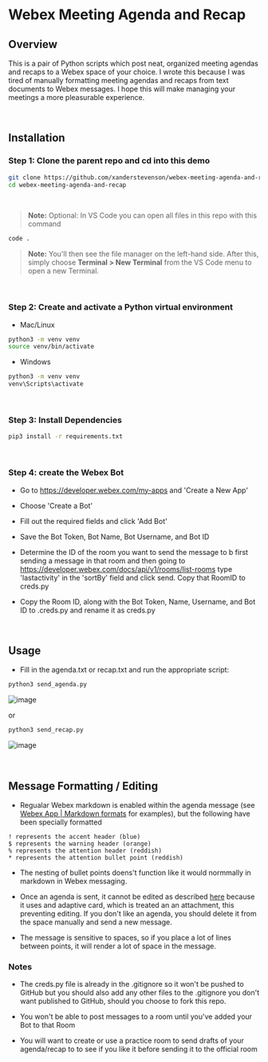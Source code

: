 # Webex Meeting Agenda and Recap

## Overview

This is a pair of Python scripts which post neat, organized meeting agendas and recaps to a Webex space of your choice. I wrote this because I was tired of manually formatting meeting agendas and recaps from text documents to Webex messages. I hope this will make managing your meetings a more pleasurable experience.

<br>

## Installation

### **Step 1**: Clone the parent repo and cd into this demo

```bash
git clone https://github.com/xanderstevenson/webex-meeting-agenda-and-recap.git
cd webex-meeting-agenda-and-recap
```
<br>

> **Note:** Optional: In VS Code you can open all files in this repo with this command
```bash
code .
```
> **Note:** You'll then see the file manager on the left-hand side. After this, simply choose **Terminal > New Terminal** from the VS Code menu to open a new Terminal.
<br>


### **Step 2**: Create and activate a Python virtual environment

- Mac/Linux
```bash
python3 -m venv venv
source venv/bin/activate
```
- Windows
```bash
python3 -m venv venv
venv\Scripts\activate
```
<br>



### **Step 3**: Install Dependencies

```bash
pip3 install -r requirements.txt
```
<br>



### **Step 4**: create the Webex Bot

- Go to https://developer.webex.com/my-apps and 'Create a New App'

- Choose 'Create a Bot'

- Fill out the required fields and click 'Add Bot'

- Save the Bot Token, Bot Name, Bot Username, and Bot ID 

- Determine the ID of the room you want to send the message to b first sending a message in that room
and then going to https://developer.webex.com/docs/api/v1/rooms/list-rooms
type 'lastactivity' in the 'sortBy' field and click send. Copy that RoomID to creds.py

- Copy the Room ID, along with the Bot Token, Name, Username, and Bot ID to .creds.py and rename it as creds.py

<br>


## Usage

- Fill in the agenda.txt or recap.txt and run the appropriate script:

```bash
python3 send_agenda.py
```

![image](https://github.com/user-attachments/assets/025bc15b-c289-46ee-a1dd-99597fd87297)


or

```bash
python3 send_recap.py
```

![image](https://github.com/user-attachments/assets/ef085469-53ed-4fcc-813b-d5fc97c6bb5a)




<br>



## Message Formatting / Editing

- Regualar Webex markdown is enabled within the agenda message (see [Webex App | Markdown formats](https://help.webex.com/en-us/article/n7i55j5/Webex-App-%7C-Markdown-formats) for examples), but the following have been specially formatted

```
! represents the accent header (blue)
$ represents the warning header (orange)
% represents the attention header (reddish)
* represents the attention bullet point (reddish)
```

- The nesting of bullet points doens't function like it would normmally in markdown in Webex messaging.

- Once an agenda is sent, it cannot be edited as described [here](https://developer.webex.com/docs/api/v1/messages/edit-a-message) because it uses and adaptive card, which is treated an an attachment, this preventing editing.
If you don't like an agenda, you should delete it from the space manually and send a new message.

- The message is sensitive to spaces, so if you place a lot of lines between points, it will render a lot of space in the message.


### Notes

- The creds.py file is already in the .gitignore so it won't be pushed to GitHub but you should also add any other files to the .gitignore you don't want published to GitHub, should you choose to fork this repo.

- You won't be able to post messages to a room until you've added your Bot to that Room

- You will want to create or use a practice room to send drafts of your agenda/recap to to see if you like it before sending it to the official room
